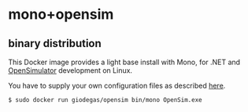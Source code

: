 # mono+opensim
## binary distribution

This Docker image provides a light base install with Mono, for .NET and [OpenSimulator](http://opensimulator.org)
development on Linux.

You have to supply your own configuration files as described [here](http://opensimulator.org/wiki/Configuration).

    $ sudo docker run giodegas/opensim bin/mono OpenSim.exe
    
